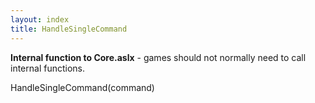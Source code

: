 ```yaml
---
layout: index
title: HandleSingleCommand
---
```


<b>Internal function to Core.aslx</b> - games should not normally need to call internal functions.

HandleSingleCommand(command)
